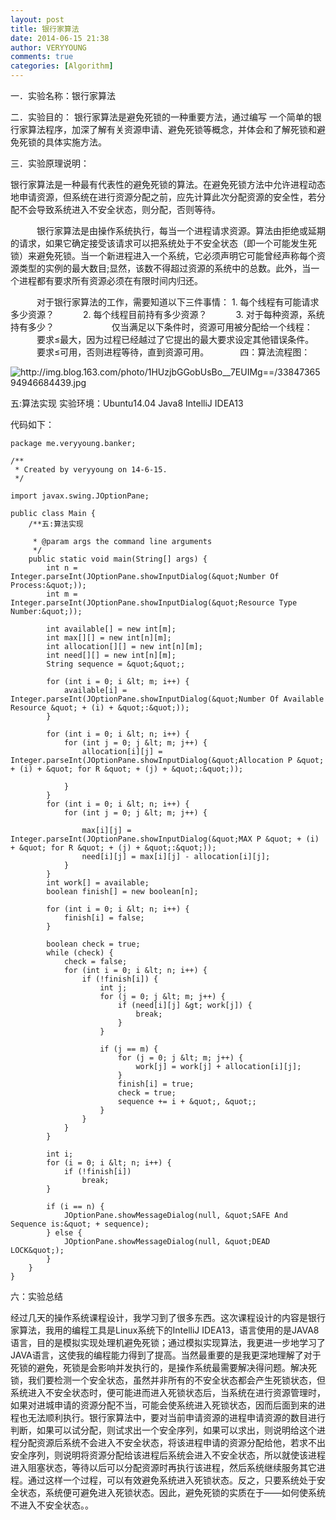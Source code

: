 ```yaml
---
layout: post
title: 银行家算法
date: 2014-06-15 21:38
author: VERYYOUNG
comments: true
categories: [Algorithm]
---
```


一．实验名称：银行家算法

二．实验目的：
   银行家算法是避免死锁的一种重要方法，通过编写 一个简单的银行家算法程序，加深了解有关资源申请、避免死锁等概念，并体会和了解死锁和避免死锁的具体实施方法。

三．实验原理说明：

   银行家算法是一种最有代表性的避免死锁的算法。在避免死锁方法中允许进程动态地申请资源，但系统在进行资源分配之前，应先计算此次分配资源的安全性，若分配不会导致系统进入不安全状态，则分配，否则等待。

　　　银行家算法是由操作系统执行，每当一个进程请求资源。算法由拒绝或延期的请求，如果它确定接受该请求可以把系统处于不安全状态（即一个可能发生死锁）来避免死锁。当一个新进程进入一个系统，它必须声明它可能曾经声称每个资源类型的实例的最大数目;显然，该数不得超过资源的系统中的总数。此外，当一个进程都有要求所有资源必须在有限时间内归还。

　　　对于银行家算法的工作，需要知道以下三件事情： 
    1. 每个线程有可能请求多少资源？
　　　2. 每个线程目前持有多少资源？
　　　3. 对于每种资源，系统持有多少？
　　　
　　　仅当满足以下条件时，资源可用被分配给一个线程：
　　　要求≤最大，因为过程已经越过了它提出的最大要求设定其他错误条件。 
　　　要求≤可用，否则进程等待，直到资源可用。
　　　
四：算法流程图：

<img src="http://img.blog.163.com/photo/1HUzjbGGobUsBo__7EUIMg==/3384736594946684439.jpg" alt="http://img.blog.163.com/photo/1HUzjbGGobUsBo__7EUIMg==/3384736594946684439.jpg" />

五:算法实现
实验环境：Ubuntu14.04  Java8  IntelliJ IDEA13

代码如下：


	package me.veryyoung.banker;
	
	/**
	 * Created by veryyoung on 14-6-15.
	 */
	
	import javax.swing.JOptionPane;
	
	public class Main {
	    /**五:算法实现
	
	     * @param args the command line arguments
	     */
	    public static void main(String[] args) {
	        int n = Integer.parseInt(JOptionPane.showInputDialog(&quot;Number Of Process:&quot;));
	        int m = Integer.parseInt(JOptionPane.showInputDialog(&quot;Resource Type Number:&quot;));
	
	        int available[] = new int[m];
	        int max[][] = new int[n][m];
	        int allocation[][] = new int[n][m];
	        int need[][] = new int[n][m];
	        String sequence = &quot;&quot;;
	
	        for (int i = 0; i &lt; m; i++) {
	            available[i] = Integer.parseInt(JOptionPane.showInputDialog(&quot;Number Of Available Resource &quot; + (i) + &quot;:&quot;));
	        }
	
	        for (int i = 0; i &lt; n; i++) {
	            for (int j = 0; j &lt; m; j++) {
	                allocation[i][j] = Integer.parseInt(JOptionPane.showInputDialog(&quot;Allocation P &quot; + (i) + &quot; for R &quot; + (j) + &quot;:&quot;));
	
	            }
	        }
	        for (int i = 0; i &lt; n; i++) {
	            for (int j = 0; j &lt; m; j++) {
	
	                max[i][j] = Integer.parseInt(JOptionPane.showInputDialog(&quot;MAX P &quot; + (i) + &quot; for R &quot; + (j) + &quot;:&quot;));
	                need[i][j] = max[i][j] - allocation[i][j];
	            }
	        }
	        int work[] = available;
	        boolean finish[] = new boolean[n];
	
	        for (int i = 0; i &lt; n; i++) {
	            finish[i] = false;
	        }
	
	        boolean check = true;
	        while (check) {
	            check = false;
	            for (int i = 0; i &lt; n; i++) {
	                if (!finish[i]) {
	                    int j;
	                    for (j = 0; j &lt; m; j++) {
	                        if (need[i][j] &gt; work[j]) {
	                            break;
	                        }
	                    }
	
	                    if (j == m) {
	                        for (j = 0; j &lt; m; j++) {
	                            work[j] = work[j] + allocation[i][j];
	                        }
	                        finish[i] = true;
	                        check = true;
	                        sequence += i + &quot;, &quot;;
	                    }
	                }
	            }
	        }
	
	        int i;
	        for (i = 0; i &lt; n; i++) {
	            if (!finish[i])
	                break;
	        }
	
	        if (i == n) {
	            JOptionPane.showMessageDialog(null, &quot;SAFE And Sequence is:&quot; + sequence);
	        } else {
	            JOptionPane.showMessageDialog(null, &quot;DEAD LOCK&quot;);
	        }
	    }
	}



六：实验总结

经过几天的操作系统课程设计，我学习到了很多东西。这次课程设计的内容是银行家算法，我用的编程工具是Linux系统下的IntelliJ IDEA13，语言使用的是JAVA8语言，目的是模拟实现处理机避免死锁；通过模拟实现算法，我更进一步地学习了JAVA语言，这使我的编程能力得到了提高。当然最重要的是我更深地理解了对于死锁的避免，死锁是会影响并发执行的，是操作系统最需要解决得问题。解决死锁，我们要检测一个安全状态，虽然并非所有的不安全状态都会产生死锁状态，但系统进入不安全状态时，便可能进而进入死锁状态后，当系统在进行资源管理时，如果对进城申请的资源分配不当，可能会使系统进入死锁状态，因而后面到来的进程也无法顺利执行。银行家算法中，要对当前申请资源的进程申请资源的数目进行判断，如果可以试分配，则试求出一个安全序列，如果可以求出，则说明给这个进程分配资源后系统不会进入不安全状态，将该进程申请的资源分配给他，若求不出安全序列，则说明将资源分配给该进程后系统会进入不安全状态，所以就使该进程进入阻塞状态，等待以后可以分配资源时再执行该进程，然后系统继续服务其它进程。通过这样一个过程，可以有效避免系统进入死锁状态。反之，只要系统处于安全状态，系统便可避免进入死锁状态。因此，避免死锁的实质在于——如何使系统不进入不安全状态。。


